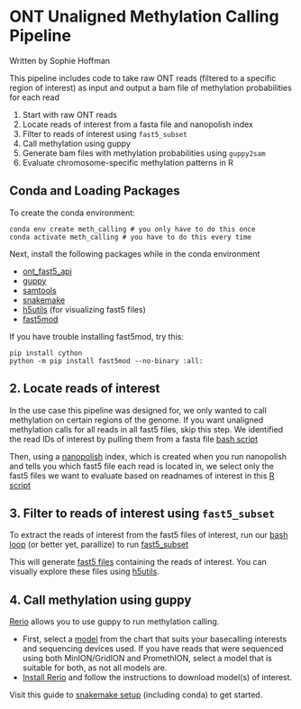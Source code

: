 # ONT Unaligned Methylation Calling Pipeline

Written by Sophie Hoffman

This pipeline includes code to take raw ONT reads (filtered to a specific region of interest) as input and output a bam file of methylation probabilities for each read
1. Start with raw ONT reads
2. Locate reads of interest from a fasta file and nanopolish index
3. Filter to reads of interest using `fast5_subset`
4. Call methylation using guppy
5. Generate bam files with methylation probabilities using `guppy2sam`
6. Evaluate chromosome-specific methylation patterns in R

## Conda and Loading Packages

To create the conda environment:
```
conda env create meth_calling # you only have to do this once
conda activate meth_calling # you have to do this every time 
```
Next, install the following packages while in the conda environment
- [ont_fast5_api](https://github.com/nanoporetech/ont_fast5_api#getting-started)
- [guppy](https://denbi-nanopore-training-course.readthedocs.io/en/latest/basecalling/basecalling.html)
- [samtools](https://github.com/samtools/samtools)
- [snakemake](https://snakemake.readthedocs.io/en/stable/)
- [h5utils](https://github.com/NanoComp/h5utils) (for visualizing fast5 files) 
- [fast5mod](https://github.com/nanoporetech/fast5mod) 

If you have trouble installing fast5mod, try this: 
```
pip install cython 
python -m pip install fast5mod --no-binary :all:
```

## 2. Locate reads of interest
In the use case this pipeline was designed for, we only wanted to call methylation on certain regions of the genome. If you want unaligned methylation calls for all reads in all fast5 files, skip this step. 
We identified the read IDs of interest by pulling them from a fasta file [bash script](https://github.com/shoffm/ONT_unaligned_meth_calling/blob/master/pull_read_names.sh)

Then, using a [nanopolish](https://github.com/jts/nanopolish) index, which is created when you run nanopolish and tells you which fast5 file each read is located in, we select only the fast5 files we want to evaluate based on readnames of interest in this [R script](https://github.com/shoffm/ONT_unaligned_meth_calling/blob/master/read_isolation.R)

## 3. Filter to reads of interest using `fast5_subset`
To extract the reads of interest from the fast5 files of interest, run our [bash loop](https://github.com/shoffm/ONT_unaligned_meth_calling/blob/master/fast5_sub_3.sh) (or better yet, parallize) to run [fast5_subset](https://github.com/nanoporetech/ont_fast5_api#fast5_subset)

This will generate [fast5 files](https://medium.com/@shiansu/a-look-at-the-nanopore-fast5-format-f711999e2ff6) containing the reads of interest. You can visually explore these files using [h5utils](https://github.com/NanoComp/h5utils).

## 4. Call methylation using guppy 

[Rerio](https://github.com/nanoporetech/rerio) allows you to use guppy to run methylation calling. 
- First, select a [model](https://github.com/nanoporetech/rerio#use-and-description-of-models) from the chart that suits your basecalling interests and sequencing devices used. If you have reads that were sequenced using both MinION/GridION and PromethION, select a model that is suitable for both, as not all models are. 
- [Install Rerio](https://github.com/nanoporetech/rerio#installation) and follow the instructions to download model(s) of interest. 



Visit this guide to [snakemake setup](https://github.com/Snitkin-Lab-Umich/Snakemake_setup) (including conda) to get started. 


